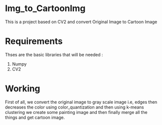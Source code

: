 # Img_to_CartoonImg
This is a project based on CV2 and convert Original Image to Cartoon Image

# Requirements
Thses are the basic libraries that will be needed :

  1. Numpy
  2. CV2

# Working
First of all, we convert the original image to gray scale image i.e, edges then decreases the color using color_quantization and then using k-means clustering we create some painting image and then finally merge all the things and get cartoon image.
